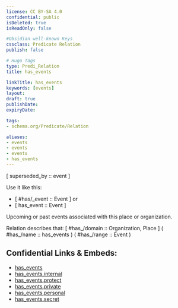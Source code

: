 ```yaml
---
license: CC BY-SA 4.0
confidential: public
isDeleted: true
isReadOnly: false

#Obsidian well-known Keys
cssclass: Predicate Relation
publish: false

# Hugo Tags
type: Predi_Relation
title: has_events

linkTitle: has_events
keywords: [events]
layout: 
draft: true
publishDate:
expiryDate: 

tags:
- schema.org/Predicate/Relation

aliases:
- events
- events
- events
- has_events
---
```


[ superseded_by :: event ]

Use it like this: 
- [ #has/_event :: Event ] or 
- [ has_event :: Event ] 

Upcoming or past events associated with this place or organization.

Relation describes that: 
[ #has_/domain  :: Organization, Place ]
( #has_/name :: has_events )
( #has_/range :: Event )



## Confidential Links & Embeds: 
- [has_events](../../../../../_public/schema.org/Predicate/Relations/has/has_events.md) 
- [has_events.internal](../../../../../_internal/schema.org/Predicate/Relations/has/has_events.internal.md) 
- [has_events.protect](../../../../../_protect/schema.org/Predicate/Relations/has/has_events.protect.md) 
- [has_events.private](../../../../../_private/schema.org/Predicate/Relations/has/has_events.private.md) 
- [has_events.personal](../../../../../_personal/schema.org/Predicate/Relations/has/has_events.personal.md) 
- [has_events.secret](../../../../../_secret/schema.org/Predicate/Relations/has/has_events.secret.md) 
